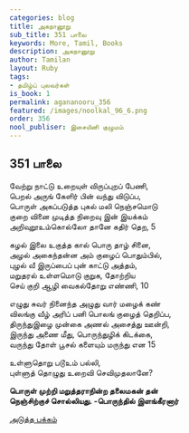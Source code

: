 ```yaml
---
categories: blog
title: அகநானூறு
sub_title: 351 பாலை
keywords: More, Tamil, Books
description: அகநானூறு
author: Tamilan
layout: Ruby
tags:
- தமிழ்ப் புலவர்கள்
is_book: 1
permalink: agananooru_356
featured: /images/noolkal_96_6.png
order: 356
nool_publiser: இசையினி குழுமம்
---
```



## 351 பாலை

வேற்று நாட்டு உறையுள் விருப்புறப் பேணி,  
பெறல் அருங் கேளிர் பின் வந்து விடுப்ப,  
பொருள் அகப்படுத்த புகல் மலி நெஞ்சமொடு  
குறை வினை முடித்த நிறைவு இன் இயக்கம்  
அறிவுறூஉம்கொல்லோ தானே கதிர் தெற, 5

கழல் இலை உகுத்த கால் பொரு தாழ் சினை,  
அழல் அகைந்தன்ன அம் குழைப் பொதும்பில்,  
புழல் வீ இருப்பைப் புன் காட்டு அத்தம்,  
மறுதரல் உள்ளமொடு குறுக, தோற்றிய  
செய் குறி ஆழி வைகல்தோறு எண்ணி, 10

எழுது சுவர் நினைந்த அழுது வார் மழைக் கண்  
விலங்கு வீழ் அரிப் பனி பொலங் குழைத் தெறிப்ப,  
திருந்துஇழை முன்கை அணல் அசைத்து ஊன்றி,  
இருந்து அணை மீது, பொருந்துழிக் கிடக்கை,  
வருந்து தோள் பூசல் களையும் மருந்து என 15

உள்ளுதொறு படூஉம் பல்லி,  
புள்ளுத் தொழுது உறைவி செவிமுதலானே?

**பொருள் முற்றி மறுத்தராநின்ற தலைமகன் தன்  
நெஞ்சிற்குச் சொல்லியது. -பொருந்தில் இளங்கீரனார்**

[அடுத்த பக்கம்](agananooru_357)